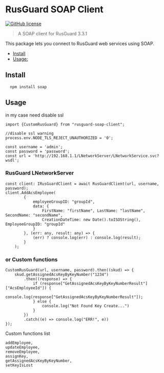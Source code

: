 # RusGuard SOAP Client 
[![GitHub license](https://img.shields.io/badge/license-MIT-blue.svg)](https://mit-license.org) 

> A SOAP client for RusGuard 3.3.1

This package lets you connect to RusGuard web services using SOAP.

- [Install](#install)
- [Usage:](#Usage)

## Install

```
  npm install soap
```


## Usage

in my case need disable ssl

````
import {CustomRusGuard} from "rusguard-soap-client";

//disable ssl warning
process.env.NODE_TLS_REJECT_UNAUTHORIZED = '0';

const username = 'admin';
const password = 'password';
const url = 'http://192.168.1.1/LNetworkServer/LNetworkService.svc?wsdl';
````

### RusGuard LNetworkServer
```
const client: IRusGuardClient = await RusGuardClient(url, username, password);
client.AddAcsEmployee(
        {
            employeeGroupID: "groupId",
            data: {
                FirstName: "firstName", LastName: "lastName", SecondName: "secondName",
                CreationDateTime: new Date().toISOString(), EmployeeGroupID: "groupId"
            }
        }, (err: any, result: any) => {
            (err) ? console.log(err) : console.log(result);
        }
    );
```


### or Custom functions

```
CustomRusGuard(url, username, password).then((skud) => {
    skud.getAssignedAcsKeyByKeyNumber("1234")
        .then((response) => {
            if (response["GetAssignedAcsKeyByKeyNumberResult"]["AcsEmployeeId"]) {
                console.log(response["GetAssignedAcsKeyByKeyNumberResult"]);
            } else {
                console.log("Not Found Key Create...")
            }
        })
        .catch((e) => console.log("ERR!", e))
});
```


Custom functions list
````
addEmployee,
updateEmployee,
removeEmployee,
assignKey,
getAssignedAcsKeyByKeyNumber,
setKeyIsLost
````
